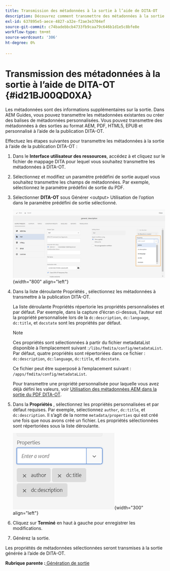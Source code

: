```yaml
---
title: Transmission des métadonnées à la sortie à l’aide de DITA-OT
description: Découvrez comment transmettre des métadonnées à la sortie à l’aide de DITA-OT
exl-id: 637895e5-aece-4827-a32e-f2ae3e3704ef
source-git-commit: c74badebbcb4733fb9caa79c646b1d1e5c8bfe8e
workflow-type: tm+mt
source-wordcount: '306'
ht-degree: 0%

---
```


# Transmission des métadonnées à la sortie à l’aide de DITA-OT {#id21BJ00QD0XA}

Les métadonnées sont des informations supplémentaires sur la sortie. Dans AEM Guides, vous pouvez transmettre les métadonnées existantes ou créer des balises de métadonnées personnalisées. Vous pouvez transmettre des métadonnées à des sorties au format AEM, PDF, HTML5, EPUB et personnalisé à l’aide de la publication DITA-OT.

Effectuez les étapes suivantes pour transmettre les métadonnées à la sortie à l’aide de la publication DITA-OT :

1. Dans le **Interface utilisateur des ressources**, accédez à et cliquez sur le fichier de mappage DITA pour lequel vous souhaitez transmettre les métadonnées à DITA-OT.
1. Sélectionnez et modifiez un paramètre prédéfini de sortie auquel vous souhaitez transmettre les champs de métadonnées. Par exemple, sélectionnez le paramètre prédéfini de sortie du PDF.
1. Sélectionner **DITA-OT** sous Générer &lt;output> Utilisation de l’option dans le paramètre prédéfini de sortie sélectionné.

   ![](images/custom-meta-data-output-preset.png){width="800" align="left"}

1. Dans la liste déroulante Propriétés , sélectionnez les métadonnées à transmettre à la publication DITA-OT.

   La liste déroulante Propriétés répertorie les propriétés personnalisées et par défaut. Par exemple, dans la capture d’écran ci-dessus, l’auteur est la propriété personnalisée lors de la `dc:description`, `dc:language`, `dc:title`, et `docstate` sont les propriétés par défaut.

   >[!NOTE]
   >
   > Ces propriétés sont sélectionnées à partir du fichier metadataList disponible à l’emplacement suivant :`/libs/fmdita/config/metadataList`. Par défaut, quatre propriétés sont répertoriées dans ce fichier : `dc:description`, `dc:language`, `dc:title`, et `docstate`.

   Ce fichier peut être superposé à l’emplacement suivant : `/apps/fmdita/config/metadataList`.

   Pour transmettre une propriété personnalisée pour laquelle vous avez déjà défini les valeurs, voir [Utilisation des métadonnées AEM dans la sortie du PDF DITA-OT](https://experienceleaguecommunities.adobe.com/t5/xml-documentation-discussions/use-aem-metadata-in-dita-ot-pdf-output/td-p/411880).

1. Dans la **Propriétés** , sélectionnez les propriétés personnalisées et par défaut requises. Par exemple, sélectionnez `author`, `dc:title`, et `dc:description`. Il s’agit de la norme `metadata/properties` qui est créé une fois que nous avons créé un fichier. Les propriétés sélectionnées sont répertoriées sous la liste déroulante.

   ![](images/selected-metadata-properties.png){width="300" align="left"}

1. Cliquez sur **Terminé** en haut à gauche pour enregistrer les modifications.
1. Générez la sortie.

Les propriétés de métadonnées sélectionnées seront transmises à la sortie générée à l’aide de DITA-OT.

**Rubrique parente :**[ Génération de sortie](generate-output.md)

